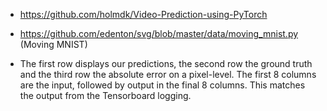 - https://github.com/holmdk/Video-Prediction-using-PyTorch
-  https://github.com/edenton/svg/blob/master/data/moving_mnist.py (Moving MNIST)

- The first row displays our predictions, the second row the ground truth and the third row the absolute error on a pixel-level. The first 8 columns are the input, followed by output in the final 8 columns. This matches the output from the Tensorboard logging.
